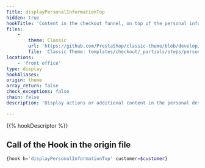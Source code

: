 ```yaml
---
Title: displayPersonalInformationTop
hidden: true
hookTitle: 'Content in the checkout funnel, on top of the personal information panel'
files:
    -
        theme: Classic
        url: 'https://github.com/PrestaShop/classic-theme/blob/develop/templates/checkout/_partials/steps/personal-information.tpl'
        file: 'Classic Theme: templates/checkout/_partials/steps/personal-information.tpl'
locations:
    - 'front office'
type: display
hookAliases: 
origin: theme
array_return: false
check_exceptions: false
chain: false
description: 'Display actions or additional content in the personal details tab of the checkout funnel.'

---
```


{{% hookDescriptor %}}

## Call of the Hook in the origin file

```php
{hook h='displayPersonalInformationTop' customer=$customer}
```
